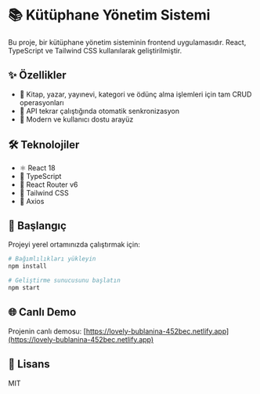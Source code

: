 # 📚 Kütüphane Yönetim Sistemi

Bu proje, bir kütüphane yönetim sisteminin frontend uygulamasıdır. React, TypeScript ve Tailwind CSS kullanılarak geliştirilmiştir.

## ✨ Özellikler

- 📖 Kitap, yazar, yayınevi, kategori ve ödünç alma işlemleri için tam CRUD operasyonları
- 🚀 API tekrar çalıştığında otomatik senkronizasyon
- 🎨 Modern ve kullanıcı dostu arayüz

## 🛠️ Teknolojiler

- ⚛️ React 18
- 📝 TypeScript
- 🧭 React Router v6
- 💅 Tailwind CSS
- 🔌 Axios

## 🚀 Başlangıç

Projeyi yerel ortamınızda çalıştırmak için:

```bash
# Bağımlılıkları yükleyin
npm install

# Geliştirme sunucusunu başlatın
npm start
```

## 🌐 Canlı Demo

Projenin canlı demosu: [https://lovely-bublanina-452bec.netlify.app](https://lovely-bublanina-452bec.netlify.app)

## 📄 Lisans

MIT
